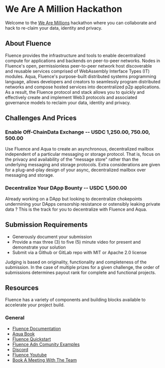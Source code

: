 # We Are A Million Hackathon


Welcome to the [We Are Millions](https://www.wearemillions.online/) hackathon where you can collaborate and hack to re-claim your data, identity and privacy.

## About Fluence

Fluence provides the infrastructure and tools to enable decentralized compute for applications and backends on peer-to-peer networks. Nodes in Fluence's open, permissionless peer-to-peer network host discoverable and reusable services comprised of WebAssembly Interface Types (IT) modules. Aqua, Fluence's purpose-built distributed systems programming language, allows developers and creators to seamlessly program distributed networks and compose hosted services into decentralized p2p applications. As a result, the Fluence protocol and stack allows you to quickly and effectively create and implement Web3 protocols and associated governance models to reclaim your data, identity and privacy. 


## Challenges And Prices

### Enable Off-ChainData Exchange -- USDC 1,250.00, 750.00, 500.00

Use Fluence and Aqua to create an asynchronous, decentralized mailbox independent of a particular messaging or storage protocol. That is, focus on the privacy and availability of the "message store" rather than the underlying messaging and storage protocols. Extra considerations are given for a plug-and-play design of your async, decentralized mailbox over messaging and storage.


### Decentralize Your DApp Bounty -- USDC 1,500.00

Already working on a DApp but looking to decentralize chokepoints undermining your DApps censorship resistance or ostensibly leaking private data ? This is the track for you to decentralize with Fluence and Aqua.


## Submission Requirements

* Generously document your submission
* Provide a max three (3) to five (5) minute video for present and demonstrate your solution
* Submit via a Github or GitLab repo with MIT or Apache 2.0 license

Judging is based on originality, functionality and completeness of the submission. In the case of multiple prizes for a given challenge, the order of submissions determines payout rank for complete and functional projects.

## Resources

Fluence has a variety of components and building blocks available to accelerate your project build.

### General

* [Fluence Documentation](https://doc.fluence.dev/docs/)
* [Aqua Book](https://doc.fluence.dev/aqua-book/)
* [Fluence Quickstart](https://github.com/fluencelabs/examples/tree/main/quickstart)
* [Fluence Adn Comunity Examples](https://github.com/fluencelabs/examples)
* [Discord](https://fluence.chat)
* [Fluence Youtube](https://www.youtube.com/channel/UC3b5eFyKRFlEMwSJ1BTjpbw)
* [Book A Meeting With The Team](https://calendly.com/fluencehack/)
